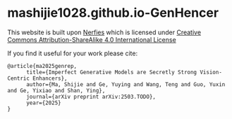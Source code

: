 # mashijie1028.github.io-GenHencer

This website is built upon [Nerfies](https://github.com/nerfies/nerfies.github.io) which is licensed under [Creative Commons Attribution-ShareAlike 4.0 International License](http://creativecommons.org/licenses/by-sa/4.0/)

If you find it useful for your work please cite:
```
@article{ma2025genrep,
      title={Imperfect Generative Models are Secretly Strong Vision-Centric Enhancers},
      author={Ma, Shijie and Ge, Yuying and Wang, Teng and Guo, Yuxin and Ge, Yixiao and Shan, Ying},
      journal={arXiv preprint arXiv:2503.TODO},
      year={2025}
}
```

